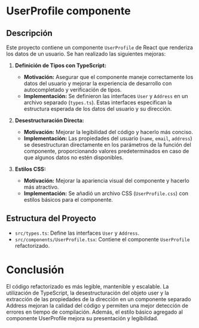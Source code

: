 # UserProfile componente

## Descripción

Este proyecto contiene un componente `UserProfile` de React que renderiza los datos de un usuario. Se han realizado las siguientes mejoras:

1. **Definición de Tipos con TypeScript:**

   - **Motivación:** Asegurar que el componente maneje correctamente los datos del usuario y mejorar la experiencia de desarrollo con autocompletado y verificación de tipos.
   - **Implementación:** Se definieron las interfaces `User` y `Address` en un archivo separado (`types.ts`). Estas interfaces especifican la estructura esperada de los datos del usuario y su dirección.

2. **Desestructuración Directa:**

   - **Motivación:** Mejorar la legibilidad del código y hacerlo más conciso.
   - **Implementación:** Las propiedades del usuario (`name`, `email`, `address`) se desestructuran directamente en los parámetros de la función del componente, proporcionando valores predeterminados en caso de que algunos datos no estén disponibles.

3. **Estilos CSS:**
   - **Motivación:** Mejorar la apariencia visual del componente y hacerlo más atractivo.
   - **Implementación:** Se añadió un archivo CSS (`UserProfile.css`) con estilos básicos para el componente.

## Estructura del Proyecto

- `src/types.ts`: Define las interfaces `User` y `Address`.
- `src/components/UserProfile.tsx`: Contiene el componente `UserProfile` refactorizado.

# Conclusión

El código refactorizado es más legible, mantenible y escalable. La utilización de TypeScript, la desestructuración del objeto user y la extracción de las propiedades de la dirección en un componente separado Address mejoran la calidad del código y permiten una mejor detección de errores en tiempo de compilación. Además, el estilo básico agregado al componente UserProfile mejora su presentación y legibilidad.

